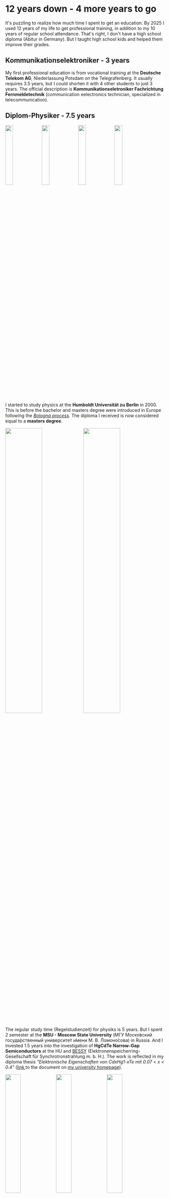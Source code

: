 # 12 years down - 4 more years to go

It's puzzling to realize how much time I spent to get an education. By 2025 I used 12 years of my life to get professional training, in addition to my 10 years of regular school attendance. That's right, I don't have a high school diploma (Abitur in Germany). But I taught high school kids and helped them improve their grades.

## Kommunikationselektroniker - 3 years

My first professional education is from vocational training at the **Deutsche Telekom AG**, Niederlassung Potsdam on the Telegrafenberg. It usually requires 3.5 years, but I could shorten it with 4 other students to just 3 years. The official description is **Kommunikationseletroniker Fachrichtung Fernmeldetechnik** (communication eelectronics technician, specialized in telecommunication).

## Diplom-Physiker - 7.5 years

<img src="./20070514-1.jpg" width="22%"> <img src="./20070514-2.jpg" width="22%"> <img src="./20070514-3.jpg" width="22%"> <img src="./20070514-4.jpg" width="22%">

I started to study physics at the **Humboldt Universität zu Berlin** in 2000. This is before the bachelor and masters degree were introduced in Europe following the _[Bologna process](https://en.wikipedia.org/wiki/Bologna_Process)_. The diploma I received is now considered equal to a **masters degree**.

<img src="./IMGP6844.jpg" width="48%"> <img src="./bild12.jpg" width="48%">

The regular study time (Regelstudienzeit) for physiks is 5 years. But I spent 2 semester at the **MSU - Moscow State University** (МГУ Моско́вский госуда́рственный университе́т и́мени М. В. Ломоно́сова) in Russia. And I invested 1.5 years into the investigation of **HgCdTe Narrow-Gap Semiconductors** at the HU and [BESSY](https://en.wikipedia.org/wiki/BESSY) (Elektronenspeicherring-Gesellschaft für Synchrotronstrahlung m. b. H.). The work is reflected in my diploma thesis _"Elektronische Eigenschaften von CdxHg1-xTe mit 0.07 < x < 0.4"_ ([link ](https://people.physik.hu-berlin.de/~kreier/thesis/20080124.pdf)to the document on [my university homepage](https://people.physik.hu-berlin.de/~kreier/en/index.html)).


<img src="./bild01.jpg" width="31%"> <img src="./bild13.jpg" width="31%"> <img src="./bild03.jpg" width="31%">


The diploma system does not have a mayor and minor part. You are only required to study an additional subject for one semester. I chose **physical chemistry** (Physikalische Chemie) by Prof. Rademann in 2001 with a practica (many experiments and lab reports) over the summer break. This was really fun!

<img src="./bild14.jpg" width="48%"> <img src="./bild28.jpg" width="48%">

This degree allowed me to teach Math, Physics, Chemistry and Computer Science at public schools in Germany. In 2012 I finally decided to officially **become a teacher** and get a teaching license.

## Oberstufenlehrer für Mathematik und Physik im Niedersächsischen Schuldienst - 1.5 years

Teachers in Germany study for a **master of education** at universities. But that is only the first step, therefore called **Erstes Staatsexamen** (first state exam). To qualify as a teacher you also need to pass your **Zweites Staatsexamen** (second state exam), which usually requires an additional **2 year** training period called **Referendariat** with a teaching obligation of 10 hours per week and lectures at a specialized institute.

I started my 'Referendariat' at the **Studienseminar Stade** in Lower Saxony. To save costs the state had reduced the training time to 1.5 years. While living in [Hofkoh](https://maps.app.goo.gl/PvuLH3SPogwbHaJb6), I was travelling to the [Studienseminar Lehramt an Gymnasien](https://maps.app.goo.gl/YxNtFVbhnGYUz6uA6) (45 kilometers), continued to the [Gymnasium Warstade](https://maps.app.goo.gl/D7gsmh1csmFUWzkD8) in Hemmoor (another 29 kilometers) and after a day of work with frequent visits to my lectures traveled the 56 kilometers back home on most days of the week. It was a stressful time 2012/08 - 2014/01.

## Teaching in the English language - 5 years

My teaching degree brought me to Saigon in Vietnam, but I only taught in German for 1 year. After that I worked 3 years for the **American International School Vietnam** and 2 years for the **Saigon South International School**. The topics span a variety of subjects and include the American curriculum, IB Diploma Program and AP Advanced Placement. For the IB and AP I received special training. Here is a list:

- IB Physics HL/SL (training in Jakarta)
- Chemistry
- Integrated Science 9/10 (biology, chemistry and physics)
- MYP Design (training in Bangkok)
- IB Physics A (training in Sacramento)
- High School Math
- AP CSP Computer Science Principles (training in Baltimore)
- Live Science
- Advanced Automation

From a certain perspective I was successful with my teaching. In IB Physics at the AISVN we never had an SL student receive 6 points, and only one time in the past a student had received 6 points on HL higher level. No one ever got 7 points. I wanted to change that. 

My first 2-year course started in 2018, and the results of 2020 were remarkable All 15 students passed, both SL and HL. And some students received 6 and 7 points as their IB score, both HL and SL. Usually the best subject at AISVN is _IB Vietnamese Literature_ with an average slightly above 6 points, and for obvious reasons. But in 2020 the best subject was **IB Physics HL** with an average of **6.5 IB points**! Two students scored 6 points, two students scored 7 points. I am very proud of my students!

The work at SSIS was also both challenging and rewarding. In 2022-2023 I supervised 2 ASAs (after school activities): The **SSIS Robotics club** with VEX V5 and the game developer club **Unity Impact**. At the end of the year we also absorbed the remaining students of the **Girls Code** club into our Unity Impact club.

![Unity Impact](./unity_impact_2023.jpg)

The start for VEX was not easy, since I was completely new to the program. Until the end of 2022 no student could travel, so we could not take the students to the Signature Event in Taipei at the TAS to give them some experience in this competition. But early 2023 we set a new Vietnamese record for [12 attending teams](https://www.robotevents.com/robot-competitions/vex-robotics-competition/RE-VRC-22-1135.html#results-) from 5 schools at the **Vietnam National Championship 2023** Spin Up.

![Championship](./championship.jpg)

And for the first time we had a **Middle School Team** in Vietnam. Now there were 2 spots available to represent Vietnam at the World Championship in Dallas. And I was coaching both winning teams, so I could travel with both teams to the United States:

![VEX 2023](./vex2023.jpg)

We had a great time in Dallas. It was a nice experience for the students, they progressed so much in the coming years and returned to Dallas in 2025!

![VEX Worlds](./vex_worlds.jpg)

Now it's time for me to improve my Vietnamese. I have lived in this country for 9 years already!

## Ngành Tiếng Việt và Văn hóa Việt Nam - 4 years

I started applying for _Ngành Tiếng Việt và Văn hóa Việt Nam_ (Vietnamese Language and Culture of Vietnam) at the _Trường Đại học Sư phạm TP. Hồ Chí Minh_ (Su Pham university) since May 2024, but the requirements to start this course were not met. The course is intended for 20 students, the university required at least 15 students to sign up. By October 2024 we were only 7 Students.

In 2025 the requirements were lowered to at least 10 students, but by the end of the signup period in July 2025 we were only 3 students. September 1st we were 4, and Ms. Tân could convince the board of directors to start the course anyway. The opening ceremony on September 21st was only attend by 2 of our students, the others were still in Korea and China. In October 2025 we have already **7 students**! I went to Cambodia for 2 weeks to get my 1-year visa.

It will take 4 years to receive my **bachelor degree** (bằng cử nhân). The story continues until 2029. By then I will have spent 26 years as a student, almost 50% of my life!
